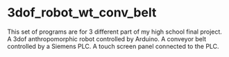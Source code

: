# 3dof_robot_wt_conv_belt
 This set of programs are for 3 different part of my high school final project. A 3dof anthropomorphic robot controlled by Arduino. A conveyor belt controlled by a Siemens PLC. A touch screen panel connected to the PLC. 
